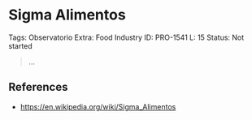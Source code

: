 # Sigma Alimentos

Tags: Observatorio
Extra: Food Industry
ID: PRO-1541
L: 15
Status: Not started

> …
> 

## References

- https://en.wikipedia.org/wiki/Sigma_Alimentos